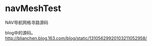 # navMeshTest
NAV导航网格寻路源码

blog中的源码。http://blianchen.blog.163.com/blog/static/13105629920103211052958/
